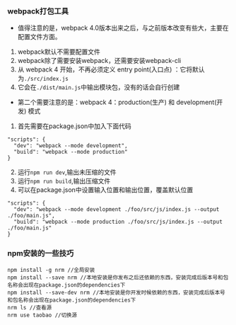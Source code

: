 ### webpack打包工具
- 值得注意的是，webpack 4.0版本出来之后，与之前版本改变有些大，主要在配置文件方面。
1. webpack默认不需要配置文件
2. webpack除了需要安装webpack，还需要安装webpack-cli
3. 从 webpack 4 开始，不再必须定义 entry point(入口点) ：它将默认为`./src/index.js`
4. 它会在`./dist/main.js`中输出模块包，没有的话会自行创建
- 第二个需要注意的是：webpack 4：production(生产) 和 development(开发) 模式
1. 首先需要在package.json中加入下面代码
```
"scripts": {
  "dev": "webpack --mode development",
  "build": "webpack --mode production"
}
```
2. 运行`npm run dev`,输出未压缩的文件
3. 运行`npm run build`,输出压缩文件
4. 可以在package.json中设置输入位置和输出位置，覆盖默认位置
```
"scripts": {
  "dev": "webpack --mode development ./foo/src/js/index.js --output ./foo/main.js",
  "build": "webpack --mode production ./foo/src/js/index.js --output ./foo/main.js"
}
```

### npm安装的一些技巧
```
npm install -g nrm //全局安装
npm install --save nrm //本地安装是你发布之后还依赖的东西，安装完成后版本号和包名称会出现在package.json的dependencies下
npm install --save-dev nrm //本地安装是你开发时候依赖的东西，安装完成后版本号和包名称会出现在package.json的dependencies下
nrm ls //查看源
nrm use taobao //切换源
```
